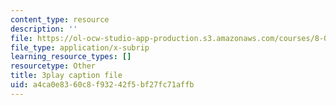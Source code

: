 ```yaml
---
content_type: resource
description: ''
file: https://ol-ocw-studio-app-production.s3.amazonaws.com/courses/8-01sc-classical-mechanics-fall-2016/a4ca0e8360c8f93242f5bf27fc71affb_jtOxRPQDuJs.srt
file_type: application/x-subrip
learning_resource_types: []
resourcetype: Other
title: 3play caption file
uid: a4ca0e83-60c8-f932-42f5-bf27fc71affb
---
```

